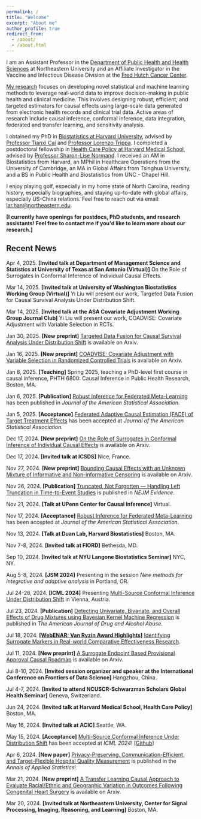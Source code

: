 ```yaml
---
permalink: /
title: "Welcome"
excerpt: "About me"
author_profile: true
redirect_from: 
  - /about/
  - /about.html
---
```


I am an Assistant Professor in the [Department of Public Health and Health Sciences](https://bouve.northeastern.edu/directory/larry-han/) at Northeastern University and an Affiliate Investigator in the Vaccine and Infectious Disease Division at the [Fred Hutch Cancer Center](https://www.fredhutch.org/en.html).

[My research](https://scholar.google.com/citations?user=iZnTmxMAAAAJ&hl=en&oi=ao) focuses on developing novel statistical and machine learning methods to leverage real-world data to improve decision-making in public health and clinical medicine. This involves designing robust, efficient, and targeted estimators for causal effects using large-scale data generated from electronic health records and clinical trial data. Active areas of research include causal inference, conformal inference, data integration, federated and transfer learning, and sensitivity analysis.

I obtained my PhD in [Biostatistics at Harvard University](https://www.hsph.harvard.edu/biostatistics/), advised by [Professor Tianxi Cai](https://www.hsph.harvard.edu/profile/tianxi-cai/) and [Professor Lorenzo Trippa](https://www.hsph.harvard.edu/profile/lorenzo-trippa/). I completed a postdoctoral fellowship in [Health Care Policy at Harvard Medical School](https://hcp.hms.harvard.edu/about), advised by [Professor Sharon-Lise Normand](https://hcp.hms.harvard.edu/people/sharon-lise-normand). I received an AM in Biostatistics from Harvard, an MPhil in Healthcare Operations from the University of Cambridge, an MA in Global Affairs from Tsinghua University, and a BS in Public Health and Biostatistics from UNC - Chapel Hill.

I enjoy playing golf, especially in my home state of North Carolina, reading history, especially biographies, and staying up-to-date with global affairs, especially US-China relations. Feel free to reach out via email: [lar.han@northeastern.edu](lar.han@northeastern.edu). 

**[I currently have openings for postdocs, PhD students, and research assistants! Feel free to contact me if you'd like to learn more about our research.]**


## Recent News  
Apr 4, 2025. **[Invited talk at Department of Management Science and Statistics at University of Texas at San Antonio (Virtual)]** On the Role of Surrogates in Conformal Inference of Individual Causal Effects. 

Mar 14, 2025. **[Invited talk at University of Washington Biostatistics Working Group (Virtual)]** Yi Liu will present our work, Targeted Data Fusion for Causal Survival Analysis Under Distribution Shift.

Mar 14, 2025. **[Invited talk at the ASA Covariate Adjustment Working Group Journal Club]** Yi Liu will present our work, COADVISE: Covariate Adjustment with Variable Selection in RCTs.   

Jan 30, 2025. **[New preprint]** [Targeted Data Fusion for Causal Survival Analysis Under Distribution Shift](https://arxiv.org/pdf/2501.18798) is available on Arxiv.  

Jan 16, 2025. **[New preprint]** [COADVISE: Covariate Adjustment with Variable Selection in Randomized Controlled Trials](https://arxiv.org/pdf/2501.08945) is available on Arxiv.  

Jan 8, 2025. **[Teaching]** Spring 2025, teaching a PhD-level first course in causal inference, PHTH 6800: Causal Inference in Public Health Research, Boston, MA.  

Jan 6, 2025. **[Publication]** [Robust Inference for Federated Meta-Learning](https://www.tandfonline.com/doi/full/10.1080/01621459.2024.2443246) has been published in *Journal of the American Statistical Association*.  

Jan 5, 2025. **[Acceptance]** [Federated Adaptive Causal Estimation (FACE) of Target Treatment Effects](https://arxiv.org/abs/2112.09313) has been accepted at *Journal of the American Statistical Association*.  

Dec 17, 2024. **[New preprint]** [On the Role of Surrogates in Conformal Inference of Individual Causal Effects](https://arxiv.org/pdf/2412.12365) is available on Arxiv.  

Dec 17, 2024. **[Invited talk at ICSDS]** Nice, France.  

Nov 27, 2024. **[New preprint]** [Bounding Causal Effects with an Unknown Mixture of Informative and Non-informative Censoring](https://arxiv.org/pdf/2411.16902) is available on Arxiv.  

Nov 26, 2024. **[Publication]** [Truncated, Not Forgotten — Handling Left Truncation in Time-to-Event Studies](https://evidence.nejm.org/doi/full/10.1056/EVIDe2400384) is published in *NEJM Evidence*.    

Nov 21, 2024. **[Talk at UPenn Center for Causal Inference]** Virtual.  

Nov 17, 2024. **[Acceptance]** [Robust Inference for Federated Meta-Learning](https://arxiv.org/pdf/2301.00718) has been accepted at *Journal of the American Statistical Association*.  

Nov 13, 2024. **[Talk at Duan Lab, Harvard Biostatistics]** Boston, MA.  

Nov 7-8, 2024. **[Invited talk at FIORD]** Bethesda, MD.  

Sep 10, 2024. **[Invited talk at NYU Langone Biostatistics Seminar]** NYC, NY.  

Aug 5-8, 2024. **[JSM 2024]** Presenting in the session *New methods for integrative and adaptive analysis* in Portland, OR.  

Jul 24-26, 2024. **[ICML 2024]** Presenting [Multi-Source Conformal Inference Under Distribution Shift](https://arxiv.org/abs/2405.09331) in Vienna, Austria.  

Jul 23, 2024. **[Publication]** [Detecting Univariate, Bivariate, and Overall Effects of Drug Mixtures using Bayesian Kernel Machine Regression](https://www.tandfonline.com/doi/full/10.1080/00952990.2024.2380463) is published in *The American Journal of Drug and Alcohol Abuse*.

Jul 18, 2024. **[[WebENAR: Van Ryzin Award Highlights]](https://www.enar.org/education/)** [Identifying Surrogate Markers in Real-world Comparative Effectiveness Research](https://onlinelibrary.wiley.com/doi/abs/10.1002/sim.9569).  

Jul 11, 2024. **[New preprint]** [A Surrogate Endpoint Based Provisional Approval Causal Roadmap](https://arxiv.org/abs/2407.06350) is available on Arxiv.  

Jul 8-10, 2024. **[Invited session organizer and speaker at the International Conference on Frontiers of Data Science]** Hangzhou, China.  

Jul 4-7, 2024. **[Invited to attend NCUSCR-Schwarzman Scholars Global Health Seminar]** Geneva, Switzerland.  

Jun 24, 2024. **[Invited talk at Harvard Medical School, Health Care Policy]** Boston, MA.

May 16, 2024. **[Invited talk at ACIC]** Seattle, WA.  

May 15, 2024. **[Acceptance]** [Multi-Source Conformal Inference Under Distribution Shift](https://arxiv.org/abs/2405.09331) has been accepted at *ICML 2024*! [[Github]](https://github.com/yiliu1998/Multi-Source-Conformal)

Apr 6, 2024. **[New paper]** [Privacy-Preserving, Communication-Efficient, and Target-Flexible Hospital Quality Measurement](https://projecteuclid.org/journals/annals-of-applied-statistics/volume-18/issue-2/Privacy-preserving-communication-efficient-and-target-flexible-hospital-quality-measurement/10.1214/23-AOAS1837.short) is published in the *Annals of Applied Statistics*!  

Mar 21, 2024. **[New preprint]** [A Transfer Learning Causal Approach to Evaluate Racial/Ethnic and Geographic Variation in Outcomes Following Congenital Heart Surgery](https://arxiv.org/abs/2403.14573) is available on Arxiv.

Mar 20, 2024. **[Invited talk at Northeastern University, Center for Signal Processing, Imaging, Reasoning, and Learning]** Boston, MA.  









